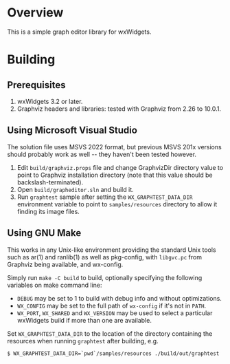 Overview
========

This is a simple graph editor library for wxWidgets.


Building
========

Prerequisites
-------------

1. wxWidgets 3.2 or later.
1. Graphviz headers and libraries: tested with Graphviz from 2.26 to 10.0.1.

Using Microsoft Visual Studio
-----------------------------

The solution file uses MSVS 2022 format, but previous MSVS 201x versions should
probably work as well -- they haven't been tested however.

1. Edit `build/graphviz.props` file and change GraphvizDir directory value to
   point to Graphviz installation directory (note that this value should be
   backslash-terminated).
1. Open `build/grapheditor.sln` and build it.
1. Run `graphtest` sample after setting the `WX_GRAPHTEST_DATA_DIR` environment
   variable to point to `samples/resources` directory to allow it finding its
   image files.


Using GNU Make
--------------

This works in any Unix-like environment providing the standard Unix tools such
as ar(1) and ranlib(1) as well as pkg-config, with `libgvc.pc` from Graphviz
being available, and wx-config.

Simply run `make -C build` to build, optionally specifying the following
variables on make command line:

- `DEBUG` may be set to 1 to build with debug info and without optimizations.
- `WX_CONFIG` may be set to the full path of `wx-config` if it's not in `PATH`.
- `WX_PORT`, `WX_SHARED` and `WX_VERSION` may be used to select a particular
   wxWidgets build if more than one are available.

Set `WX_GRAPHTEST_DATA_DIR` to the location of the directory containing the
resources when running `graphtest` after building, e.g.

    $ WX_GRAPHTEST_DATA_DIR=`pwd`/samples/resources ./build/out/graphtest
